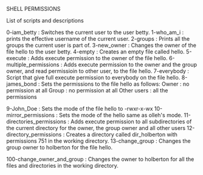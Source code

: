 SHELL PERMISSIONS

List of scripts and descriptions

0-iam_betty : Switches the current user to the user betty.
1-who_am_i : prints the effective username of the current user.
2-groups : Prints all the groups the current user is part of.
3-new_owner : Changes the owner of the file hello to the user betty.
4-empty : Creates an empty file called hello.
5-execute : Adds execute permission to the owner of the file hello.
6-multiple_permissions : Adds execute permission to the owner and the group owner, and read permissioin to other user, to the file hello.
7-everybody : Script that give full execute permission to everybody on the file hello.
8-james_bond : Sets the permissions to the file hello as follows:
    Owner : no permission at all
    Group : no permission at all
    Other users : all the permissions

9-John_Doe : Sets the mode of the file hello to -rwxr-x-wx
10-mirror_permissions : Sets the mode of the hello same as olleh's mode.
11-directories_permissions : Adds execute permission to all subdirectories of the current directory for the owner, the group owner and all other users
12-directory_permissions : Creates a directory called dir_holberton with permissions 751 in the working directory.
13-change_group : Changes the group owner to holberton for the file hello.

100-change_owner_and_group : Changes the owner to holberton for all the files and directories in the working directory.